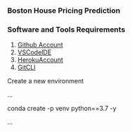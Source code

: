 ### Boston House Pricing Prediction

### Software and Tools Requirements

1. [Github Account](https://github.com)
2. [VSCodeIDE](https://code.visualstudio.com/)
3. [HerokuAccount](https.//heroku.com)
4. [GitCLI](https://git-scm.com/book/en/v2/Getting-Started-The-Command-Line)

Create a new environment

...

conda create -p venv python==3.7 -y

...